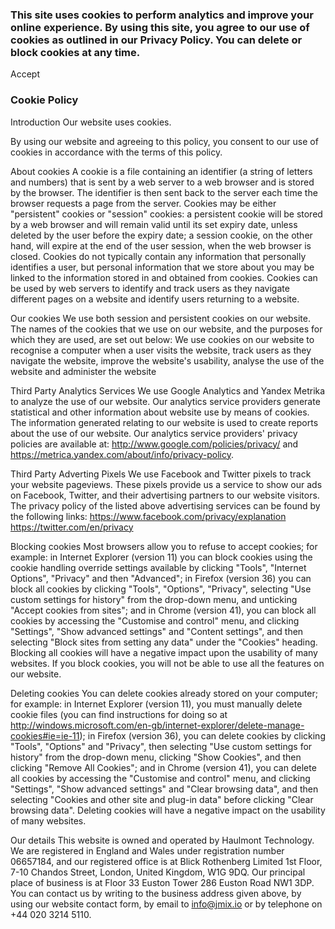 ### This site uses cookies to perform analytics and improve your online experience. By using this site, you agree to our use of cookies as outlined in our Privacy Policy. You can delete or block cookies at any time.

Accept


### Cookie Policy

Introduction
Our website uses cookies.

By using our website and agreeing to this policy, you consent to our use of cookies in accordance with the terms of this policy.

About cookies
A cookie is a file containing an identifier (a string of letters and numbers) that is sent by a web server to a web browser and is stored by the browser. The identifier is then sent back to the server each time the browser requests a page from the server.
Cookies may be either "persistent" cookies or "session" cookies: a persistent cookie will be stored by a web browser and will remain valid until its set expiry date, unless deleted by the user before the expiry date; a session cookie, on the other hand, will expire at the end of the user session, when the web browser is closed.
Cookies do not typically contain any information that personally identifies a user, but personal information that we store about you may be linked to the information stored in and obtained from cookies.
Cookies can be used by web servers to identify and track users as they navigate different pages on a website and identify users returning to a website.

Our cookies
We use both session and persistent cookies on our website.
The names of the cookies that we use on our website, and the purposes for which they are used, are set out below:
We use cookies on our website to recognise a computer when a user visits the website, track users as they navigate the website, improve the website's usability, analyse the use of the website and administer the website

Third Party Analytics Services
We use Google Analytics and Yandex Metrika to analyze the use of our website.
Our analytics service providers generate statistical and other information about website use by means of cookies.
The information generated relating to our website is used to create reports about the use of our website.
Our analytics service providers' privacy policies are available at: http://www.google.com/policies/privacy/ and https://metrica.yandex.com/about/info/privacy-policy.

Third Party Adverting Pixels
We use Facebook and Twitter pixels to track your website pageviews.
These pixels provide us a service to show our ads on Facebook, Twitter, and their advertising partners to our website visitors.
The privacy policy of the listed above advertising services can be found by the following links:
https://www.facebook.com/privacy/explanation
https://twitter.com/en/privacy

Blocking cookies
Most browsers allow you to refuse to accept cookies; for example:
in Internet Explorer (version 11) you can block cookies using the cookie handling override settings available by clicking "Tools", "Internet Options", "Privacy" and then "Advanced";
in Firefox (version 36) you can block all cookies by clicking "Tools", "Options", "Privacy", selecting "Use custom settings for history" from the drop-down menu, and unticking "Accept cookies from sites"; and
in Chrome (version 41), you can block all cookies by accessing the "Customise and control" menu, and clicking "Settings", "Show advanced settings" and "Content settings", and then selecting "Block sites from setting any data" under the "Cookies" heading.
Blocking all cookies will have a negative impact upon the usability of many websites.
If you block cookies, you will not be able to use all the features on our website.

Deleting cookies
You can delete cookies already stored on your computer; for example:
in Internet Explorer (version 11), you must manually delete cookie files (you can find instructions for doing so at http://windows.microsoft.com/en-gb/internet-explorer/delete-manage-cookies#ie=ie-11);
in Firefox (version 36), you can delete cookies by clicking "Tools", "Options" and "Privacy", then selecting "Use custom settings for history" from the drop-down menu, clicking "Show Cookies", and then clicking "Remove All Cookies"; and
in Chrome (version 41), you can delete all cookies by accessing the "Customise and control" menu, and clicking "Settings", "Show advanced settings" and "Clear browsing data", and then selecting "Cookies and other site and plug-in data" before clicking "Clear browsing data".
Deleting cookies will have a negative impact on the usability of many websites.

Our details
This website is owned and operated by Haulmont Technology.
We are registered in England and Wales under registration number 06657184, and our registered office is at Blick Rothenberg Limited 1st Floor, 7-10 Chandos Street, London, United Kingdom, W1G 9DQ.
Our principal place of business is at Floor 33 Euston Tower 286 Euston Road NW1 3DP.
You can contact us by writing to the business address given above, by using our website contact form, by email to info@jmix.io or by telephone on +44 020 3214 5110.